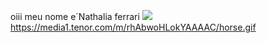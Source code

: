 oiii meu nome e´Nathalia ferrari 
  ![](https://media1.tenor.com/m/0ciaUK9tZNwAAAAC/tate-ahs.gif)
https://media1.tenor.com/m/rhAbwoHLokYAAAAC/horse.gif

